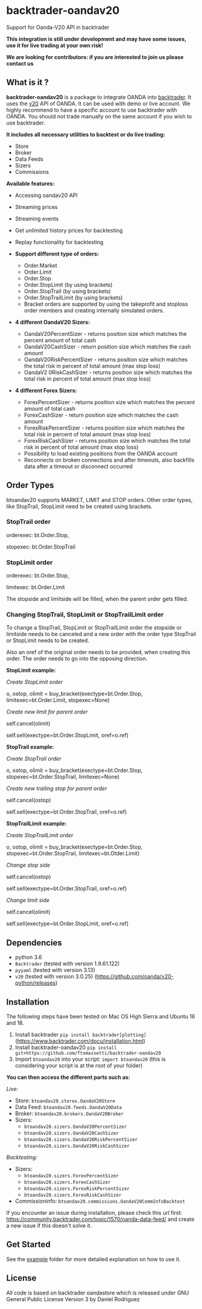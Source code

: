# backtrader-oandav20


Support for Oanda-V20 API in backtrader

**This  integration is still under development and may have some issues, use it for live trading at your own risk!**

**We are looking for contributors: if you are interested to join us please contact us**


## What is it ?

**backtrader-oandav20** is a package to integrate OANDA into [backtrader](https://www.backtrader.com/).
It uses the [v20](http://developer.oanda.com/rest-live-v20/introduction/) API of OANDA. It can be used with demo or live account.
We highly recommend to have a specific account to use backtrader with OANDA. You should not trade manually on the same account if you wish to use backtrader.


**It includes all necessary utilities to backtest or do live trading:**

* Store
* Broker
* Data Feeds
* Sizers
* Commissions

**Available features:**

* Accessing oandav20 API
* Streaming prices
* Streaming events
* Get *unlimited* history prices for backtesting
* Replay functionality for backtesting

* **Support different type of orders:**
    * Order.Market
    * Order.Limit
    * Order.Stop
    * Order.StopLimit (by using brackets)
    * Order.StopTrail (by using brackets)
    * Order.StopTrailLimit (by using brackets)
    * Bracket orders are supported by using the takeprofit and stoploss order members and creating internally simulated orders.

* **4 different OandaV20 Sizers:**
    * OandaV20PercentSizer - returns position size which matches the percent amount of total cash
    * OandaV20CashSizer - return position size which matches the cash amount
    * OandaV20RiskPercentSizer - returns position size which matches the total risk in percent of total amount (max stop loss)
    * OandaV2
    0RiskCashSizer - returns position size which matches the total risk in percent of total amount (max stop loss)

* **4 different Forex Sizers:**
    * ForexPercentSizer - returns position size which matches the percent amount of total cash
    * ForexCashSizer - return position size which matches the cash amount
    * ForexRiskPercentSizer - returns position size which matches the total risk in percent of total amount (max stop loss)
    * ForexRiskCashSizer - returns position size which matches the total risk in percent of total amount (max stop loss)
    * Possibility to load existing positions from the OANDA account
    * Reconnects on broken connections and after timeouts, also backfills data after a timeout or disconnect occurred


## Order Types

btoandav20 supports MARKET, LIMIT and STOP orders. Other order types, like StopTrail, StopLimit need to be created using brackets.


### StopTrail order

orderexec: bt.Order.Stop,

stopexec: bt.Order.StopTrail


### StopLimit order

orderexec: bt.Order.Stop,

limitexec: bt.Order.Limit

The stopside and limitside will be filled, when the parent order gets filled.


### Changing StopTrail, StopLimit or StopTrailLimit order

To change a StopTrail, StopLimit or StopTrailLimit order the stopside or limitside needs to be canceled and a new order with the order type StopTrail or StopLimit needs to be created.

Also an oref of the original order needs to be provided, when creating this order.
The order needs to go into the opposing direction.

**StopLimit example:**

*Create StopLimit order*

o, ostop, olimit = buy_bracket(exectype=bt.Order.Stop, limitexec=bt.Order.Limit, stopexec=None)

*Create new limit for parent order*

self.cancel(olimit)

self.sell(exectype=bt.Order.StopLimit, oref=o.ref)


**StopTrail example:**

*Create StopTrail order*

o, ostop, olimit = buy_bracket(exectype=bt.Order.Stop, stopexec=bt.Order.StopTrail, limitexec=None)

*Create new trailing stop for parent order*

self.cancel(ostop)

self.sell(exectype=bt.Order.StopTrail, oref=o.ref)


**StopTrailLimit example:**

*Create StopTrailLimit order*

o, ostop, olimit = buy_bracket(exectype=bt.Order.Stop, stopexec=bt.Order.StopTrail, limitexec=bt.Otder.Limit)

*Change stop side*

self.cancel(ostop)

self.sell(exectype=bt.Order.StopTrail, oref=o.ref)

*Change limit side*

self.cancel(olimit)

self.sell(exectype=bt.Order.StopLimit, oref=o.ref)


## Dependencies

* python 3.6
* ``Backtrader`` (tested with version 1.9.61.122)
* ``pyyaml`` (tested with version 3.13)
* ``v20`` (tested with version 3.0.25) (https://github.com/oanda/v20-python/releases)


## Installation

The following steps have been tested on Mac OS High Sierra and Ubuntu 16 and 18.

1. Install backtrader ``pip install backtrader[plotting]`` (https://www.backtrader.com/docu/installation.html)
2. Install backtrader-oandav20 ``pip install git+https://github.com/ftomassetti/backtrader-oandav20``
3. Import ``btoandav20`` into your script: ``import btoandav20`` (this is considering your script is at the root of your folder)


**You can then access the different parts such as:**

*Live:*

* Store: ``btoandav20.stores.OandaV20Store``
* Data Feed: ``btoandav20.feeds.OandaV20Data``
* Broker: ``btoandav20.brokers.OandaV20Broker``
* Sizers:
    * ``btoandav20.sizers.OandaV20PercentSizer``
    * ``btoandav20.sizers.OandaV20CashSizer``
    * ``btoandav20.sizers.OandaV20RiskPercentSizer``
    * ``btoandav20.sizers.OandaV20RiskCashSizer``

*Backtesting:*

* Sizers:
    * ``btoandav20.sizers.ForexPercentSizer``
    * ``btoandav20.sizers.ForexCashSizer``
    * ``btoandav20.sizers.ForexRiskPercentSizer``
    * ``btoandav20.sizers.ForexRiskCashSizer``
* Commissioninfo: ``btoandav20.commissions.OandaV20CommInfoBacktest``


If you encounter an issue during installation, please check this url first: https://community.backtrader.com/topic/1570/oanda-data-feed/ and create a new issue if this doesn't solve it.


## Get Started
See the [example](examples/oandav20test) folder for more detailed explanation on how to use it.


## License

All code is based on backtrader oandastore which is released under GNU General Public License Version 3 by Daniel Rodriguez

